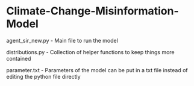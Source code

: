# Climate-Change-Misinformation-Model

agent_sir_new.py - Main file to run the model

distributions.py - Collection of helper functions to keep things more contained

parameter.txt - Parameters of the model can be put in a txt file instead of editing the python file directly

